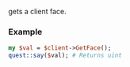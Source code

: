 gets a client face.
### Example

```perl
my $val = $client->GetFace();
quest::say($val); # Returns uint
```